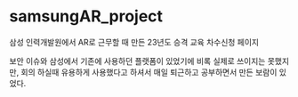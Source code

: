 # samsungAR_project

삼성 인력개발원에서 AR로 근무할 때 만든 23년도 승격 교육 차수신청 페이지

보안 이슈와 삼성에서 기존에 사용하던 플랫폼이 있었기에 비록 실제로 쓰이지는 못했지만, 회의 하실때 유용하게 사용했다고 하셔서 매일 퇴근하고 공부하면서 만든 보람이 있었다.
